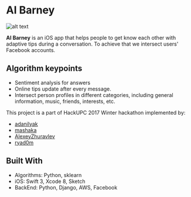# AI Barney

![alt text](http://s019.radikal.ru/i633/1703/23/29501da128fe.png)

**AI Barney** is an iOS app that helps people to get know each other with adaptive tips during a conversation. To achieve that we intersect users' Facebook accounts. 

## Algorithm keypoints
* Sentiment analysis for answers
* Online tips update after every message.
* Intersect person profiles in different categories, including general information, music, friends, interests, etc.

This project is a part of HackUPC 2017 Winter hackathon implemented by:
- [adanilyak](https://github.com/adanilyak)
- [mashaka](https://github.com/mashaka)
- [AlexeyZhuravlev](https://github.com/AlexeyZhuravlev)
- [ryad0m](https://github.com/ryad0m)

## Built With
* Algorithms: Python, sklearn
* iOS: Swift 3, Xcode 8, Sketch
* BackEnd: Python, Django, AWS, Facebook

